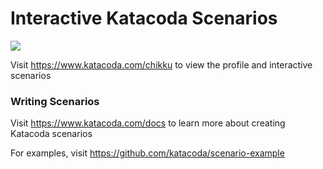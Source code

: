 # Interactive Katacoda Scenarios

[![](http://shields.katacoda.com/katacoda/chikku/count.svg)](https://www.katacoda.com/chikku "Get your profile on Katacoda.com")

Visit https://www.katacoda.com/chikku to view the profile and interactive scenarios

### Writing Scenarios
Visit https://www.katacoda.com/docs to learn more about creating Katacoda scenarios

For examples, visit https://github.com/katacoda/scenario-example
